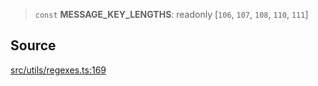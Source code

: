 > `const` **MESSAGE\_KEY\_LENGTHS**: readonly [`106`, `107`, `108`, `110`, `111`]

## Source

[src/utils/regexes.ts:169](https://github.com/bhavjitChauhan/khan-api/blob/214cc6672777162cd3ec638a3ad3a22f7fe37e04/src/utils/regexes.ts#L169)
